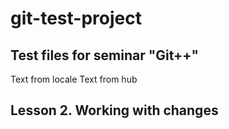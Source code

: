 # git-test-project
## Test files for seminar "Git++"
Text from locale
Text from hub

## Lesson 2. Working with changes

